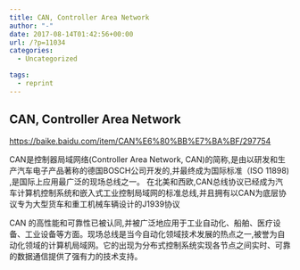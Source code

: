 ```yaml
---
title: CAN, Controller Area Network
author: "-"
date: 2017-08-14T01:42:56+00:00
url: /?p=11034
categories:
  - Uncategorized

tags:
  - reprint
---
```

## CAN, Controller Area Network
https://baike.baidu.com/item/CAN%E6%80%BB%E7%BA%BF/297754

CAN是控制器局域网络(Controller Area Network, CAN)的简称,是由以研发和生产汽车电子产品著称的德国BOSCH公司开发的,并最终成为国际标准（ISO 11898) ,是国际上应用最广泛的现场总线之一。 在北美和西欧,CAN总线协议已经成为汽车计算机控制系统和嵌入式工业控制局域网的标准总线,并且拥有以CAN为底层协议专为大型货车和重工机械车辆设计的J1939协议

CAN 的高性能和可靠性已被认同,并被广泛地应用于工业自动化、船舶、医疗设备、工业设备等方面。现场总线是当今自动化领域技术发展的热点之一,被誉为自动化领域的计算机局域网。它的出现为分布式控制系统实现各节点之间实时、可靠的数据通信提供了强有力的技术支持。